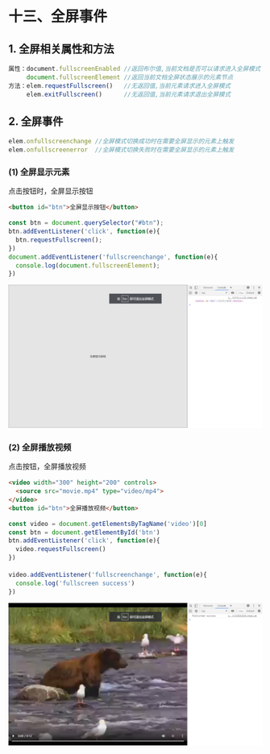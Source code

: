 # 十三、全屏事件

## 1. 全屏相关属性和方法

```javascript
属性：document.fullscreenEnabled //返回布尔值,当前文档是否可以请求进入全屏模式
     document.fullscreenElement //返回当前文档全屏状态展示的元素节点
方法：elem.requestFullscreen()   //无返回值,当前元素请求进入全屏模式
     elem.exitFullscreen()      //无返回值,当前元素请求退出全屏模式
```

## 2. 全屏事件

```javascript
elem.onfullscreenchange //全屏模式切换成功时在需要全屏显示的元素上触发
elem.onfullscreenerror  //全屏模式切换失败时在需要全屏显示的元素上触发
```

### (1) 全屏显示元素

点击按钮时，全屏显示按钮

```html
<button id="btn">全屏显示按钮</button>
```

```javascript
const btn = document.querySelector("#btn");
btn.addEventListener('click', function(e){
  btn.requestFullscreen();
})
document.addEventListener('fullscreenchange', function(e){
  console.log(document.fullscreenElement);
})
```

![全屏显示按钮](https://github.com/yuyuyuzhang/Blog/blob/master/images/JS/%E4%BA%8B%E4%BB%B6/%E5%85%A8%E5%B1%8F%E6%98%BE%E7%A4%BA%E6%8C%89%E9%92%AE.png)

### (2) 全屏播放视频

点击按钮，全屏播放视频

```html
<video width="300" height="200" controls>
  <source src="movie.mp4" type="video/mp4">
</video>
<button id="btn">全屏播放视频</button>
```

```javascript
const video = document.getElementsByTagName('video')[0]
const btn = document.getElementById('btn')
btn.addEventListener('click', function(e){
  video.requestFullscreen()
})

video.addEventListener('fullscreenchange', function(e){
  console.log('fullscreen success')
})
```

![全屏播放视频](https://github.com/yuyuyuzhang/Blog/blob/master/images/JS/%E4%BA%8B%E4%BB%B6/%E5%85%A8%E5%B1%8F%E6%92%AD%E6%94%BE%E8%A7%86%E9%A2%91.png)
